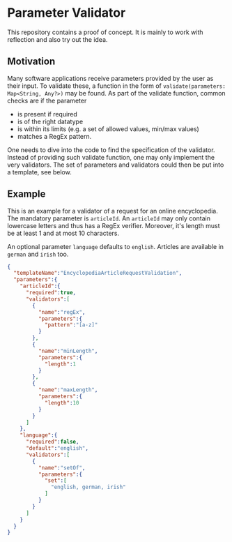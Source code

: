 # Parameter Validator

This repository contains a proof of concept.
It is mainly to work with reflection and also try out the idea.

## Motivation

Many software applications receive parameters provided by the user as their input.
To validate these, a function in the form of `validate(parameters: Map<String, Any?>)` may be found.
As part of the validate function, common checks are if the parameter

- is present if required
- is of the right datatype
- is within its limits (e.g. a set of allowed values, min/max values)
- matches a RegEx pattern.

One needs to dive into the code to find the specification of the validator.
Instead of providing such validate function, one may only implement the very validators.
The set of parameters and validators could then be put into a template, see below.

## Example

This is an example for a validator of a request for an online encyclopedia.
The mandatory parameter is `articleId`.
An `articleId` may only contain lowercase letters and thus has a RegEx verifier.
Moreover, it's length must be at least 1 and at most 10 characters.

An optional parameter `language` defaults to `english`.
Articles are available in `german` and `irish` too.

```json
{
  "templateName":"EncyclopediaArticleRequestValidation",
  "parameters":{
    "articleId":{
      "required":true,
      "validators":[
        {
          "name":"regEx",
          "parameters":{
            "pattern":"[a-z]"
          }
        },
        {
          "name":"minLength",
          "parameters":{
            "length":1
          }
        },
        {
          "name":"maxLength",
          "parameters":{
            "length":10
          }
        }
      ]
    },
    "language":{
      "required":false,
      "default":"english",
      "validators":[
        {
          "name":"setOf",
          "parameters":{
            "set":[
              "english, german, irish"
            ]
          }
        }
      ]
    }
  }
}
```

